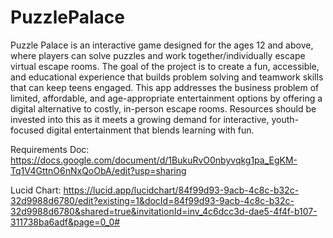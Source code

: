 # PuzzlePalace

Puzzle Palace is an interactive game designed for the ages 12 and above, where players can solve puzzles and work together/individually escape virtual escape rooms. The goal of the project is to create a fun, accessible, and educational experience that builds problem solving and teamwork skills that can keep teens engaged. This app addresses the business problem of limited, affordable, and age-appropriate entertainment options by offering a digital alternative to costly, in-person escape rooms. Resources should be invested into this as it meets a growing demand for interactive, youth-focused digital entertainment that blends learning with fun. 

Requirements Doc: https://docs.google.com/document/d/1BukuRvO0nbyvqkg1pa_EgKM-Tq1V4GttnO6nNxQoObA/edit?usp=sharing

Lucid Chart: https://lucid.app/lucidchart/84f99d93-9acb-4c8c-b32c-32d9988d6780/edit?existing=1&docId=84f99d93-9acb-4c8c-b32c-32d9988d6780&shared=true&invitationId=inv_4c6dcc3d-dae5-4f4f-b107-311738ba6adf&page=0_0#
